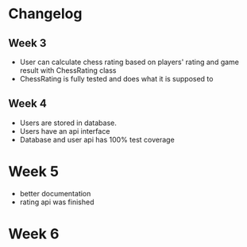 # Changelog

## Week 3

- User can calculate chess rating based on players' rating and
game result with ChessRating class
- ChessRating is fully tested and does what it is supposed to

## Week 4

- Users are stored in database.
- Users have an api interface
- Database and user api has 100% test coverage

# Week 5
- better documentation
- rating api was finished

# Week 6
